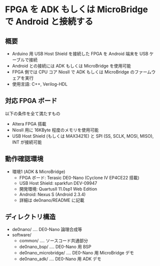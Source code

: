 # FPGA を ADK もしくは MicroBridge で Android と接続する

## 概要
* Arduino 用 USB Host Shield を接続した FPGA を Android 端末を USB ケーブルで接続
* Android との接続には ADK もしくは MicroBridge を使用可能
* FPGA 側では CPU コア NiosII で ADK もしくは MicroBridge のファームウェアを実行
* 使用言語: C++, Verilog-HDL

## 対応 FPGA ボード
以下の条件を全て満たすもの
* Altera FPGA 搭載
* NiosII 用に 16KByte 程度のメモリを使用可能
* USB Host Shield (もしくは MAX3421E) と SPI (SS, SCLK, MOSI, MISO), INT が接続可能

## 動作確認環境
* 環境1 (ADK & MicroBridge)
    * FPGA ボード: Terasic DE0-Nano (Cyclone IV EP4CE22 搭載)
    * USB Host Shield: sparkfun DEV-09947
    * 開発環境: QuartusII 11.0sp1 Web Edition
    * Android: Nexus S (Android 2.3.4)
    * 詳細は de0nano/README に記載

## ディレクトリ構造
* de0nano/ .... DE0-Nano 論理合成等
* software/
    * common/ .... ソースコード共通部分
    * de0nano_bsp/ .... DE0-Nano 用 BSP
    * de0nano_microbridge/ .... DE0-Nano 用 MicroBridge デモ
    * de0nano_adk/ .... DE0-Nano 用 ADK デモ

